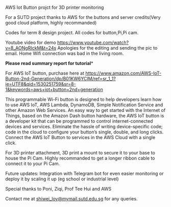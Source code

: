 AWS Iot Button projct for 3D printer monitoring

For a SUTD project thanks to AWS for the buttons and server credits(Very good cloud platform, highly recommanded) 

Codes for term 8 design project. 
All codes for button,Pi,Pi cam.

Youtube video for demo https://www.youtube.com/watch?v=8_AONgRIckM&t=24s 
Apologies for the editing and sending the pic to email. Home Wifi connection was bad in the living room.


****Please read summary report for tutorial*****

For AWS IoT button, purchase here at https://www.amazon.com/AWS-IoT-Button-2nd-Generation/dp/B01KW6YCIM/ref=sr_1_1?ie=UTF8&qid=1530251759&sr=8-1&keywords=aws+iot+button+2nd+generation

This programmable Wi-Fi button is designed to help developers learn how to use AWS IoT, AWS Lambda, DynamoDB, Simple Notification Service and other Amazon Web Services.
An easy way to get started with the Internet of Things, based on the Amazon Dash button hardware, the AWS IoT button is a developer kit that can be programmed to control internet-connected devices and services.
Eliminate the hassle of writing device-specific code; code in the cloud to configure your button’s single, double, and long clicks.
Connect the AWS IoT Button to services in the AWS Cloud with a single click.

For 3D printer attachment, 3D print a mount to secure it to your base to house the Pi Cam.
Highly recommanded to get a longer ribbon cable to connect it to your Pi Cam.

Future updates: Integration with Telegram bot for even easier monitoring or deploy it by scaling it up (eg school or industrial level)


Special thanks to Poni, Ziqi, Prof Tee Hui and AWS 

Contact me at shiwei_loy@mymail.sutd.edu.sg for any queries.
